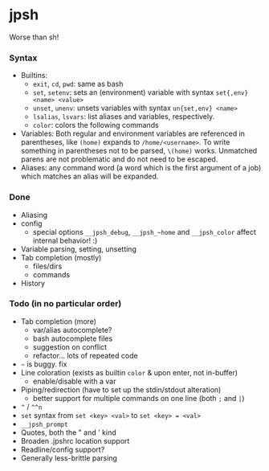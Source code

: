 # jpsh
Worse than sh!

### Syntax
 - Builtins:
    - `exit`, `cd`, `pwd`: same as bash
    - `set`, `setenv`: sets an (environment) variable with syntax `set{,env} <name> <value>`
    - `unset`, `unenv`: unsets variables with syntax `un{set,env} <name>`
    - `lsalias`, `lsvars`: list aliases and variables, respectively.
    - `color`: colors the following commands
 - Variables: Both regular and environment variables are referenced in parentheses, like `(home)` expands to `/home/<username>`. To write something in parentheses not to be parsed, `\(home)` works. Unmatched parens are not problematic and do not need to be escaped.
 - Aliases: any command word (a word which is the first argument of a job) which matches an alias will be expanded.

### Done
 - Aliasing
 - config
    - special options `__jpsh_debug`, `__jpsh_~home` and `__jpsh_color` affect internal behavior! :)
 - Variable parsing, setting, unsetting
 - Tab completion (mostly)
    - files/dirs
    - commands
 - History

### Todo (in no particular order)
 - Tab completion (more)
    - var/alias autocomplete?
    - bash autocomplete files
    - suggestion on conflict
    - refactor... lots of repeated code
 - `~` is buggy. fix
 - Line coloration (exists as builtin `color` & upon enter, not in-buffer)
    - enable/disable with a var
 - Piping/redirection (have to set up the stdin/stdout alteration)
    - better support for multiple commands on one line (both `;` and `|`)
 - `^` / `^^n`
 - `set` syntax from `set <key> <val>` to `set <key> = <val>`
 - `__jpsh_prompt`
 - Quotes, both the " and ' kind
 - Broaden .jpshrc location support
 - Readline/config support?
 - Generally less-brittle parsing
